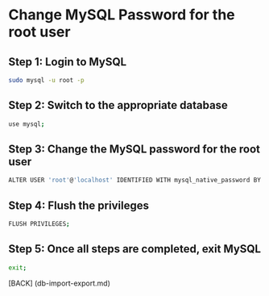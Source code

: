 # Change MySQL Password for the root user

## Step 1: Login to MySQL

```bash
sudo mysql -u root -p
```

## Step 2: Switch to the appropriate database

```bash
use mysql;
```

## Step 3: Change the MySQL password for the root user

```bash
ALTER USER 'root'@'localhost' IDENTIFIED WITH mysql_native_password BY 'new_password' BY 'new_password';
```

## Step 4: Flush the privileges

```bash
FLUSH PRIVILEGES;
```

## Step 5: Once all steps are completed, exit MySQL

```bash
exit;
```

[BACK] (db-import-export.md)
